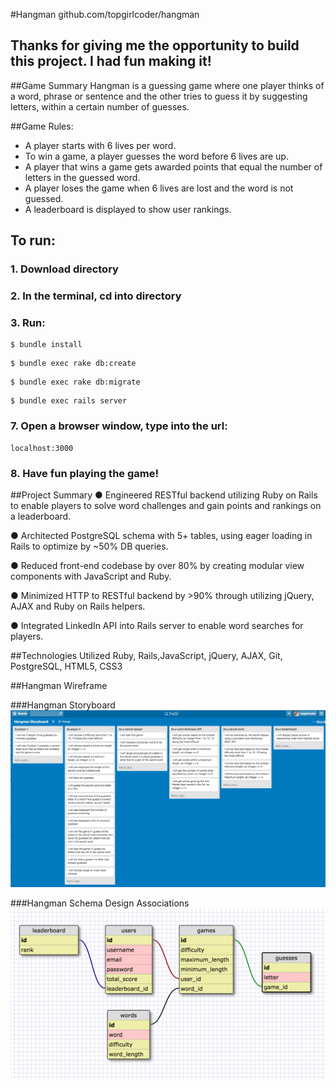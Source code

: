 #Hangman
github.com/topgirlcoder/hangman

## Thanks for giving me the opportunity to build this project. I had fun making it!

##Game Summary
Hangman is a guessing game where one player thinks of a word, phrase or sentence and the other tries to guess it by suggesting letters, within a certain number of guesses.

##Game Rules:
  
  - A player starts with 6 lives per word. 
  - To win a game, a player guesses the word before 6 lives are up. 
  - A player that wins a game gets awarded points that equal the number of letters in the guessed word.
  - A player loses the game when 6 lives are lost and the word is not guessed.
  - A leaderboard is displayed to show user rankings.

## To run:
### 1. Download directory
### 2. In the terminal, cd into directory
### 3. Run: 

```
$ bundle install
``` 

```
$ bundle exec rake db:create
```

```
$ bundle exec rake db:migrate
```

```
$ bundle exec rails server
```

### 7. Open a browser window, type into the url: 
```
localhost:3000
```

### 8. Have fun playing the game!

##Project Summary
● Engineered RESTful backend utilizing Ruby on Rails to enable players to solve word challenges and gain points and rankings on a leaderboard.

● Architected PostgreSQL schema with 5+ tables, using eager loading in Rails to optimize by ~50% DB queries.

● Reduced front-end codebase by over 80% by creating modular view components with JavaScript and Ruby.

● Minimized HTTP to RESTful backend by >90% through utilizing jQuery, AJAX and Ruby on Rails helpers.

● Integrated LinkedIn API into Rails server to enable word searches for players.

##Technologies Utilized
Ruby, Rails,JavaScript, jQuery, AJAX, Git, PostgreSQL, HTML5, CSS3

##Hangman Wireframe

###Hangman Storyboard
![storyboard](./app/assets/images/storyboard.png) 

###Hangman Schema Design Associations
![schema](./app/assets/images/schema1.png) 
